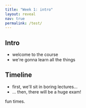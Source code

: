 ```yaml
---
title: "Week 1: intro"
layout: reveal
nav: true
permalink: /test/
---
```


## Intro

- welcome to the course
- we're gonna learn all the things

## Timeline

- first, we'll sit in boring lectures...
- ... then, there will be a huge exam!

fun times.
